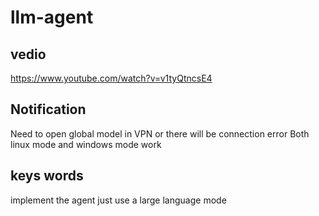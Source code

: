 # llm-agent
## vedio
https://www.youtube.com/watch?v=v1tyQtncsE4

## Notification
Need to open global model in VPN or there will be connection error 
Both linux mode and windows mode work

## keys words
implement the agent just use a large language mode 